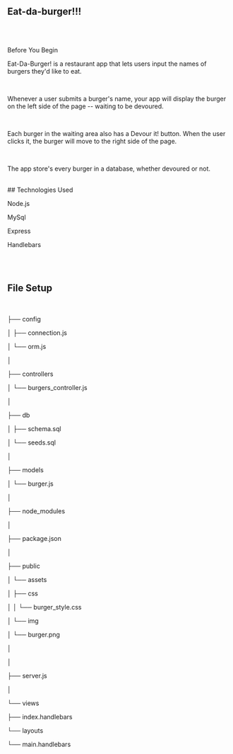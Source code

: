 ## Eat-da-burger!!!
<br>
<br>

Before You Begin
<p>Eat-Da-Burger! is a restaurant app that lets users input the names of burgers they'd like to eat.</p>

<br>
<p>Whenever a user submits a burger's name, your app will display the burger on the left side of the page -- waiting to be devoured.</p>

<br>
<p>Each burger in the waiting area also has a Devour it! button. When the user clicks it, the burger will move to the right side of the page.</p>

<br>
<p>The app store's every burger in a database, whether devoured or not.</p>

<br>
## Technologies Used
<p>Node.js</p>
<p>MySql</p>
<p>Express</p>
<p>Handlebars</p>
<br>
<br>

## File Setup
<br>
<p>├── config</p>
<p>│   ├── connection.js</p>
<p>│   └── orm.js</p>
<p>│ </p>
<p>├── controllers</p>
<p>│   └── burgers_controller.js</p>
<p>│</p>
<p>├── db</p>
<p>│   ├── schema.sql</p>
<p>│   └── seeds.sql</p>
<p>│</p>
<p>├── models</p>
<p>│   └── burger.js</p>
<p>│ </p>
<p>├── node_modules</p>
<p>│ </p>
<p>├── package.json</p>
<p>│</p>
<p>├── public</p>
<p>│   └── assets</p>
<p>│       ├── css</p>
<p>│       │   └── burger_style.css</p>
<p>│       └── img</p>
<p>│           └── burger.png</p>
<p>│</p>
<p>│</p>
<p>├── server.js</p>
<p>│</p>
<p>└── views</p>
    <p>├── index.handlebars</p>
    <p>└── layouts</p>
        <p>└── main.handlebars</p>

